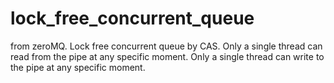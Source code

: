 # lock_free_concurrent_queue
from zeroMQ.
Lock free concurrent queue by CAS.
Only a single thread can read from the pipe at any specific moment.
Only a single thread can write to the pipe at any specific moment.
